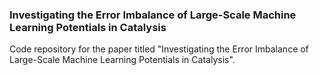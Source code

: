 ### Investigating the Error Imbalance of Large-Scale Machine Learning Potentials in Catalysis
Code repository for the paper titled "Investigating the Error Imbalance of Large-Scale Machine Learning Potentials in Catalysis".
